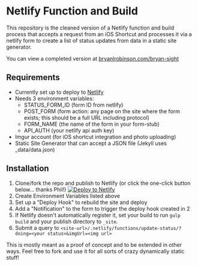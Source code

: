 # Netlify Function and Build

This repository is the cleaned version of a Netlify function and build process that accepts a request from an iOS Shortcut and processes it via a netlify form to create a list of status updates from data in a static site generator.

You can view a completed version at [bryanlrobinson.com/bryan-sight](https://bryanlrobinson.com/bryan-sight)


## Requirements
- Currently set up to deploy to [Netlify](https://netlify.com)
- Needs 3 environment variables:
    - STATUS_FORM_ID (form ID from netlify)
    - POST_FORM (form action: any page on the site where the form exists; this should be a full URL including protocol) 
    - FORM_NAME (the name of the form in your form-stub)
    - API_AUTH (your netlify api auth key)
- Imgur account (for iOS shortcut integration and photo uploading)
- Static Site Generator that can accept a JSON file (Jekyll uses _data/data.json)


## Installation
1. Clone/fork the repo and publish to Netlify (or click the one-click button below... thanks Phil!)
[![Deploy to Netlify](https://www.netlify.com/img/deploy/button.svg)](https://app.netlify.com/start/deploy?repository=https://github.com/brob/netlify-shortcut-statuses)
2. Create Environment Variables listed above
3. Set up a "Deploy Hook" to rebuild the site and deploy
4. Add a "Notification" to the form to trigger the deploy hook created in 2
5. If Netlify doesn't automatically register it, set your build to run `gulp build` and your publish directory to `_site`.
6. Submit a query to `<site-url>/.netlify/functions/update-status/?doing=<your status>&imgUrl=<img url>`

This is mostly meant as a proof of concept and to be extended in other ways. Feel free to fork and use it for all sorts of crazy dynamically static stuff!
